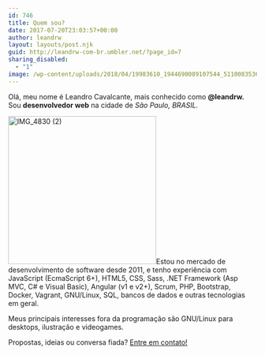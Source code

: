 ```yaml
---
id: 746
title: Quem sou?
date: 2017-07-20T23:03:57+00:00
author: leandrw
layout: layouts/post.njk
guid: http://leandrw-com-br.umbler.net/?page_id=7
sharing_disabled:
  - "1"
image: /wp-content/uploads/2018/04/19983610_1944690089107544_5110083536341221085_o-min.jpg
---
```

Olá, meu nome é Leandro Cavalcante, mais conhecido como <b>@leandrw. </b>Sou <b>desenvolvedor web</b> na cidade de <i>São Paulo, BRASIL. </i>

<img class="alignleft size-medium wp-image-922" src="https://leandrw.com.br/wp-content/uploads/2018/09/IMG_4830-2-300x300.jpg" alt="IMG_4830 (2)" width="300" height="300" />Estou no mercado de desenvolvimento de software desde 2011, e tenho experiência com JavaScript (EcmaScript 6+), HTML5, CSS, Sass, .NET Framework (Asp MVC, C# e Visual Basic), Angular (v1 e v2+), Scrum, PHP, Bootstrap, Docker, Vagrant, GNU/Linux, SQL, bancos de dados e outras tecnologias em geral.

Meus principais interesses fora da programação são GNU/Linux para desktops, ilustração e videogames.

Propostas, ideias ou conversa fiada? <a href="https://leandrw.com.br/contato/">Entre em contato!</a>
